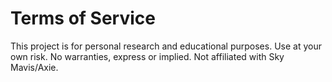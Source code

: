 # Terms of Service
This project is for personal research and educational purposes. Use at your own risk.
No warranties, express or implied. Not affiliated with Sky Mavis/Axie.
